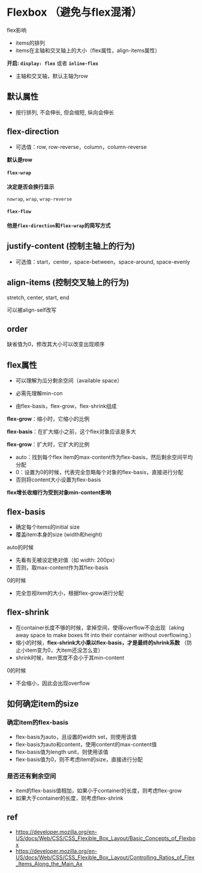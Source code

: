 # Flexbox （避免与flex混淆）

flex影响

- items的排列
- items在主轴和交叉轴上的大小（flex属性，align-items属性）

**开启: `display: flex`** 或者 **`inline-flex`**

- 主轴和交叉轴，默认主轴为row

## 默认属性

- 按行排列, 不会伸长, 但会缩短, 纵向会伸长

## flex-direction

- 可选值：row, row-reverse，column，column-reverse

**默认是row**

#### `flex-wrap`

**决定是否会换行显示**

`nowrap`, `wrap`, `wrap-reverse`

#### `flex-flow`

**他是`flex-direction`和`flex-wrap`的简写方式**

## justify-content (控制主轴上的行为)

- 可选值：start，center，space-between，space-around, space-evenly



## align-items (控制交叉轴上的行为)

stretch, center, start, end

可以被align-self改写

## order

缺省值为0，修改其大小可以改变出现顺序

## flex属性

- 可以理解为瓜分剩余空间（available space）
- 必需先理解min-con

- 由flex-basis，flex-grow，flex-shrink组成

**flex-grow**：缩小时，它缩小的比例

**flex-basis**：在扩大缩小之前，这个flex对象应该是多大

**flex-grow**：扩大时，它扩大的比例

- auto：找到每个flex item的max-content作为flex-basis，然后剩余空间平均分配
- 0：设置为0的时候，代表完全忽略每个对象的flex-basis，直接进行分配
- 否则将content大小设置为flex-basis

**flex增长收缩行为受到对象min-content影响**

## flex-basis

- 确定每个items的initial size
- 覆盖item本身的size (width和height)

auto的时候

- 先看有无被设定绝对值（如 width: 200px）
- 否则，取max-content作为其flex-basis

0的时候

- 完全忽视item的大小，根据flex-grow进行分配

## flex-shrink

- 在container长度不够的时候，拿掉空间，使得overflow不会出现（aking away space to make boxes fit into their container without overflowing.）
- 缩小的时候，**flex-shrink大小乘以flex-basis，才是最终的shrink系数** （防止小item变为0，大item还没怎么变）
- shrink时候，item宽度不会小于其min-content

0的时候

- 不会缩小，因此会出现overflow

## 如何确定item的size

### 确定item的flex-basis

- flex-basis为auto，且设置的width set，则使用该值
- flex-basis为auto和content，使用content的max-content值
- flex-basis值为length unit，则使用该值
- flex-basis值为0，则不考虑item的size，直接进行分配

### 是否还有剩余空间

- item的flex-basis值相加，如果小于container的长度，则考虑flex-grow
- 如果大于container的长度，则考虑flex-shrink

## ref

- https://developer.mozilla.org/en-US/docs/Web/CSS/CSS_Flexible_Box_Layout/Basic_Concepts_of_Flexbox
- https://developer.mozilla.org/en-US/docs/Web/CSS/CSS_Flexible_Box_Layout/Controlling_Ratios_of_Flex_Items_Along_the_Main_Ax
